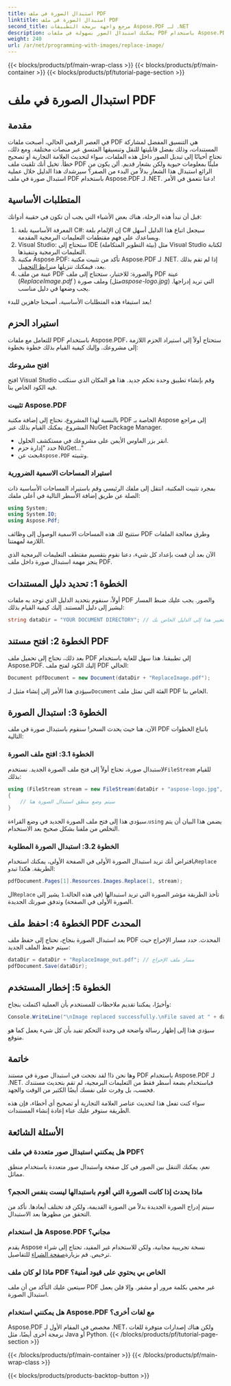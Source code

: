 ```yaml
---
title: استبدال الصورة في ملف PDF
linktitle: استبدال الصورة في ملف PDF
second_title: مرجع واجهة برمجة التطبيقات Aspose.PDF لـ .NET
description: يمكنك استبدال الصور بسهولة في ملفات PDF باستخدام Aspose.PDF لـ .NET. اتبع هذا الدليل للحصول على تعليمات خطوة بخطوة وتعزيز مهاراتك في إدارة ملفات PDF.
weight: 240
url: /ar/net/programming-with-images/replace-image/
---
```


{{< blocks/products/pf/main-wrap-class >}}
{{< blocks/products/pf/main-container >}}
{{< blocks/products/pf/tutorial-page-section >}}

# استبدال الصورة في ملف PDF

## مقدمة

في العصر الرقمي الحالي، أصبحت ملفات PDF هي التنسيق المفضل لمشاركة المستندات، وذلك بفضل قابليتها للنقل وتنسيقها المتسق عبر منصات مختلفة. ومع ذلك، نحتاج أحيانًا إلى تبديل الصور داخل هذه الملفات، سواء لتحديث العلامة التجارية أو تصحيح خطأ. تخيل أنك تلقيت ملف PDF مليئًا بمعلومات حيوية ولكن بشعار قديم. ألن يكون من الرائع استبدال هذا الشعار بدلاً من البدء من الصفر؟ سيرشدك هذا الدليل خلال عملية استبدال صورة في ملف PDF باستخدام Aspose.PDF لـ .NET. دعنا نتعمق في الأمر!

## المتطلبات الأساسية

قبل أن نبدأ هذه الرحلة، هناك بعض الأشياء التي يجب أن تكون في حقيبة أدواتك:

1. المعرفة الأساسية بلغة C#: إن الإلمام بلغة C# سيجعل اتباع هذا الدليل أسهل ويساعدك على فهم مقتطفات التعليمات البرمجية المقدمة.
2. Visual Studio: ستحتاج إلى IDE (بيئة التطوير المتكاملة) مثل Visual Studio لكتابة التعليمات البرمجية وتنفيذها.
3.  مكتبة Aspose.PDF: تأكد من تثبيت مكتبة Aspose.PDF لـ .NET. إذا لم تقم بذلك بعد، فيمكنك تنزيلها من[رابط التحميل](https://releases.aspose.com/pdf/net/).
4. عينة من ملف PDF والصورة: للاختبار، ستحتاج إلى ملف PDF عينة (*ReplaceImage.pdf* ) وملف صورة (مثل*aspose-logo.jpg*) التي تريد إدراجها. يجب وضعها في دليل مناسب.

بعد استيفاء هذه المتطلبات الأساسية، أصبحنا جاهزين للبدء! 

## استيراد الحزم

للتعامل مع ملفات PDF باستخدام Aspose.PDF، ستحتاج أولاً إلى استيراد الحزم اللازمة إلى مشروعك. وإليك كيفية القيام بذلك خطوة بخطوة:

### افتح مشروعك

افتح Visual Studio وقم بإنشاء تطبيق وحدة تحكم جديد. هذا هو المكان الذي سنكتب فيه الكود الخاص بنا.

### تثبيت Aspose.PDF

بالنسبة لهذا المشروع، نحتاج إلى إضافة مكتبة PDF الخاصة بـ Aspose إلى مراجع المشروع. يمكنك القيام بذلك عبر NuGet Package Manager. 

- انقر بزر الماوس الأيمن على مشروعك في مستكشف الحلول.
- حدد "إدارة حزم NuGet..."
-  بحث عن`Aspose.PDF` وتثبيته.

### استيراد المساحات الاسمية الضرورية 

بمجرد تثبيت المكتبة، انتقل إلى ملفك الرئيسي وقم باستيراد المساحات الأساسية ذات الصلة عن طريق إضافة الأسطر التالية في أعلى ملفك:

```csharp
using System;
using System.IO;
using Aspose.Pdf;
```

ستتيح لك هذه المساحات الاسمية الوصول إلى وظائف PDF وطرق معالجة الملفات اللازمة لمهمتنا.

الآن بعد أن قمت بإعداد كل شيء، دعنا نقوم بتقسيم مقتطف التعليمات البرمجية الذي ينجز مهمة استبدال صورة داخل ملف PDF. 

## الخطوة 1: تحديد دليل المستندات

أولاً، سنقوم بتحديد الدليل الذي توجد به ملفات PDF والصور. يجب عليك ضبط المسار ليشير إلى دليل المستند. إليك كيفية القيام بذلك:

```csharp
string dataDir = "YOUR DOCUMENT DIRECTORY"; // قم بتغيير هذا إلى الدليل الخاص بك
```

## الخطوة 2: افتح مستند PDF

بعد ذلك، نحتاج إلى تحميل ملف PDF إلى تطبيقنا. هذا سهل للغاية باستخدام Aspose.PDF. إليك الكود لفتح ملف PDF الحالي:

```csharp
Document pdfDocument = new Document(dataDir + "ReplaceImage.pdf");
```

 سيؤدي هذا الأمر إلى إنشاء مثيل لـ`Document` الفئة التي تمثل ملف PDF الخاص بنا.

## الخطوة 3: استبدال الصورة

الآن، هنا حيث يحدث السحر! سنقوم باستبدال صورة في ملف PDF باتباع الخطوات التالية:

### الخطوة 3.1: افتح ملف الصورة

 لاستبدال صورة، تحتاج أولاً إلى فتح ملف الصورة الجديد. نستخدم`FileStream` للقيام بذلك:

```csharp
using (FileStream stream = new FileStream(dataDir + "aspose-logo.jpg", FileMode.Open))
{
    // سيتم وضع منطق استبدال الصورة هنا
}
```

 سيؤدي هذا إلى فتح ملف الصورة الجديد في وضع القراءة.`using` يضمن هذا البيان أن يتم التخلص من ملفنا بشكل صحيح بعد الاستخدام.

### الخطوة 3.2: استبدال الصورة المطلوبة

 بافتراض أنك تريد استبدال الصورة الأولى في الصفحة الأولى، يمكنك استخدام`Replace` الطريقة. هكذا تبدو:

```csharp
pdfDocument.Pages[1].Resources.Images.Replace(1, stream);
```

 ال`Replace` تأخذ الطريقة مؤشر الصورة التي تريد استبدالها (في هذه الحالة،`1` يشير إلى الصورة الأولى في الصفحة) وتدفق صورتك الجديدة.

## الخطوة 4: احفظ ملف PDF المحدث

بعد استبدال الصورة بنجاح، نحتاج إلى حفظ ملف PDF المحدث. حدد مسار الإخراج حيث سيتم حفظ الملف الجديد:

```csharp
dataDir = dataDir + "ReplaceImage_out.pdf"; // مسار ملف الإخراج
pdfDocument.Save(dataDir);
```

## الخطوة 5: إخطار المستخدم

وأخيرًا، يمكننا تقديم ملاحظات للمستخدم بأن العملية اكتملت بنجاح:

```csharp
Console.WriteLine("\nImage replaced successfully.\nFile saved at " + dataDir);
```

سيؤدي هذا إلى إظهار رسالة واضحة في وحدة التحكم تفيد بأن كل شيء يعمل كما هو متوقع.

## خاتمة

وها نحن ذا! لقد نجحت في استبدال صورة في مستند PDF باستخدام Aspose.PDF لـ .NET. فباستخدام بضعة أسطر فقط من التعليمات البرمجية، لم تقم بتحديث مستندك فحسب، بل وفرت على نفسك أيضًا الكثير من الوقت والجهد. 

سواء كنت تفعل هذا لتحديث عناصر العلامة التجارية أو تصحيح أي أخطاء، فإن هذه الطريقة ستوفر عليك عناء إعادة إنشاء المستندات.

## الأسئلة الشائعة

### هل يمكنني استبدال صور متعددة في ملف PDF؟
نعم، يمكنك التنقل بين الصور في كل صفحة واستبدال صور متعددة باستخدام منطق مماثل.

### ماذا يحدث إذا كانت الصورة التي أقوم باستبدالها ليست بنفس الحجم؟
سيتم إدراج الصورة الجديدة بدلاً من الصورة القديمة، ولكن قد تختلف أبعادها. تأكد من التحقق من مظهرها بعد الاستبدال.

### هل استخدام Aspose.PDF مجاني؟
 يقدم Aspose نسخة تجريبية مجانية، ولكن للاستخدام غير المقيد، تحتاج إلى شراء ترخيص. قم بزيارة[صفحة الشراء](https://purchase.aspose.com/buy) للتفاصيل.

### ماذا لو كان ملف PDF الخاص بي يحتوي على قيود أمنية؟
سيتعين عليك التأكد من أن ملف PDF غير محمي بكلمة مرور أو مشفر. وإلا فلن يعمل استبدال الصورة.

### هل يمكنني استخدام Aspose.PDF مع لغات أخرى؟
Aspose.PDF مخصص في المقام الأول لـ .NET، ولكن هناك إصدارات متوفرة للغات برمجة أخرى أيضًا، مثل Java أو Python.
{{< /blocks/products/pf/tutorial-page-section >}}

{{< /blocks/products/pf/main-container >}}
{{< /blocks/products/pf/main-wrap-class >}}

{{< blocks/products/products-backtop-button >}}

